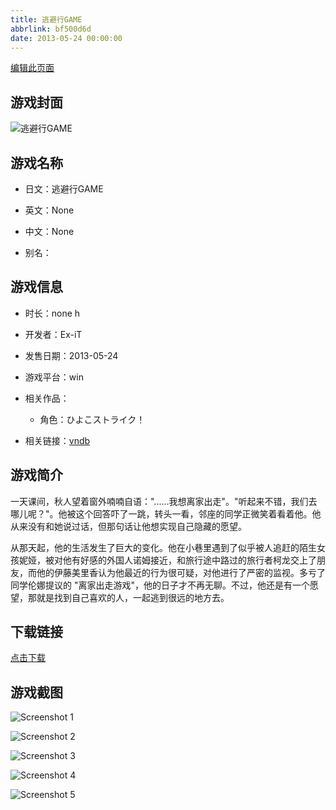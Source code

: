 ```yaml
---
title: 逃避行GAME
abbrlink: bf500d6d
date: 2013-05-24 00:00:00
---
```

[编辑此页面](https://github.com/ACG-3/ADV3-source/blob/main/source/_posts/games/%E9%80%83%E9%81%BF%E8%A1%8CGAME.md)

## 游戏封面

![逃避行GAME](https%3A//pan.timero.xyz/onedrive/img_lib_001/%E9%80%83%E9%81%BF%E8%A1%8CGAME_cover.avif)


## 游戏名称

- 日文：逃避行GAME
- 英文：None
- 中文：None

- 别名：


## 游戏信息

- 时长：none h
- 开发者：Ex-iT
- 发售日期：2013-05-24
- 游戏平台：win
- 相关作品：
   - 角色：ひよこストライク！

- 相关链接：[vndb](https://vndb.org/v12030)


## 游戏简介

一天课间，秋人望着窗外喃喃自语："......我想离家出走"。"听起来不错，我们去哪儿呢？"。他被这个回答吓了一跳，转头一看，邻座的同学正微笑着看着他。他从来没有和她说过话，但那句话让他想实现自己隐藏的愿望。

从那天起，他的生活发生了巨大的变化。他在小巷里遇到了似乎被人追赶的陌生女孩妮娅，被对他有好感的外国人诺姆接近，和旅行途中路过的旅行者柯龙交上了朋友，而他的伊藤美里香认为他最近的行为很可疑，对他进行了严密的监视。多亏了同学伦娜提议的 "离家出走游戏"，他的日子才不再无聊。不过，他还是有一个愿望，那就是找到自己喜欢的人，一起逃到很远的地方去。




## 下载链接

[点击下载](https://pan.timero.xyz/onedrive/adv_lib_001/%E9%80%83%E9%81%BF%E8%A1%8CGAME)


## 游戏截图


![Screenshot 1](https%3A//pan.timero.xyz/onedrive/img_lib_001/%E9%80%83%E9%81%BF%E8%A1%8CGAME_Screenshot_1.avif)

![Screenshot 2](https%3A//pan.timero.xyz/onedrive/img_lib_001/%E9%80%83%E9%81%BF%E8%A1%8CGAME_Screenshot_2.avif)

![Screenshot 3](https%3A//pan.timero.xyz/onedrive/img_lib_001/%E9%80%83%E9%81%BF%E8%A1%8CGAME_Screenshot_3.avif)

![Screenshot 4](https%3A//pan.timero.xyz/onedrive/img_lib_001/%E9%80%83%E9%81%BF%E8%A1%8CGAME_Screenshot_4.avif)

![Screenshot 5](https%3A//pan.timero.xyz/onedrive/img_lib_001/%E9%80%83%E9%81%BF%E8%A1%8CGAME_Screenshot_5.avif)

